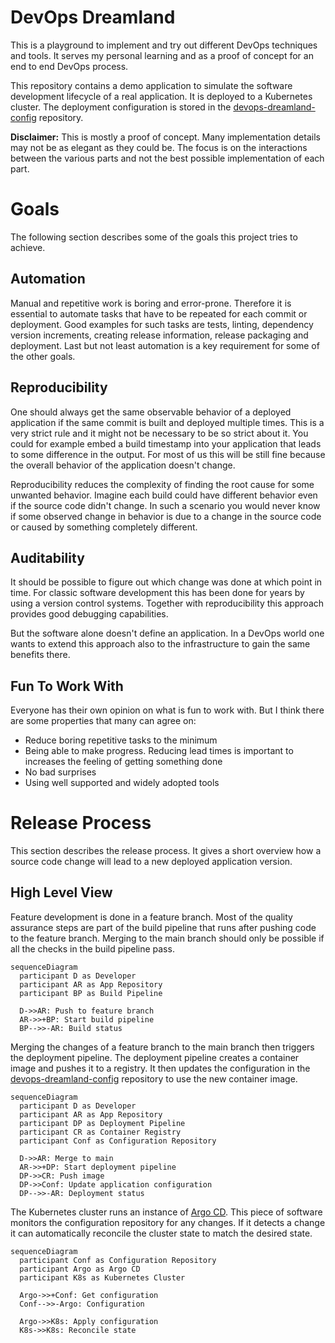 # DevOps Dreamland

This is a playground to implement and try out different DevOps
techniques and tools. It serves my personal learning and as a proof of
concept for an end to end DevOps process.

This repository contains a demo application to simulate the software
development lifecycle of a real application. It is deployed to a
Kubernetes cluster. The deployment configuration is stored in the
[devops-dreamland-config](https://github.com/tfkhim/devops-dreamland-config)
repository.

**Disclaimer:** This is mostly a proof of concept. Many implementation
details may not be as elegant as they could be. The focus is on the
interactions between the various parts and not the best possible
implementation of each part.

# Goals

The following section describes some of the goals this project tries
to achieve.

## Automation

Manual and repetitive work is boring and error-prone. Therefore it is
essential to automate tasks that have to be repeated for each commit
or deployment. Good examples for such tasks are tests, linting,
dependency version increments, creating release information, release
packaging and deployment. Last but not least automation is a key
requirement for some of the other goals.

## Reproducibility

One should always get the same observable behavior of a deployed
application if the same commit is built and deployed multiple times.
This is a very strict rule and it might not be necessary to be so
strict about it. You could for example embed a build timestamp into
your application that leads to some difference in the output. For most
of us this will be still fine because the overall behavior of the
application doesn't change.

Reproducibility reduces the complexity of finding the root cause for
some unwanted behavior. Imagine each build could have different behavior
even if the source code didn't change. In such a scenario you would
never know if some observed change in behavior is due to a change in
the source code or caused by something completely different.

## Auditability

It should be possible to figure out which change was done at which
point in time. For classic software development this has been done
for years by using a version control systems. Together with
reproducibility this approach provides good debugging capabilities. 

But the software alone doesn't define an application. In a DevOps
world one wants to extend this approach also to the infrastructure to
gain the same benefits there.

## Fun To Work With

Everyone has their own opinion on what is fun to work with. But I think
there are some properties that many can agree on:

* Reduce boring repetitive tasks to the minimum
* Being able to make progress. Reducing lead times is important to
  increases the feeling of getting something done
* No bad surprises
* Using well supported and widely adopted tools

# Release Process

This section describes the release process. It gives a short overview
how a source code change will lead to a new deployed application
version.

## High Level View

Feature development is done in a feature branch. Most of the quality
assurance steps are part of the build pipeline that runs after pushing
code to the feature branch. Merging to the main branch should only be
possible if all the checks in the build pipeline pass.

```mermaid
sequenceDiagram
  participant D as Developer
  participant AR as App Repository
  participant BP as Build Pipeline

  D->>AR: Push to feature branch
  AR->>+BP: Start build pipeline
  BP-->>-AR: Build status
```

Merging the changes of a feature branch to the main branch then
triggers the deployment pipeline. The deployment pipeline creates a
container image and pushes it to a registry. It then updates the
configuration in the
[devops-dreamland-config](https://github.com/tfkhim/devops-dreamland-config)
repository to use the new container image.

```mermaid
sequenceDiagram
  participant D as Developer
  participant AR as App Repository
  participant DP as Deployment Pipeline
  participant CR as Container Registry
  participant Conf as Configuration Repository

  D->>AR: Merge to main
  AR->>+DP: Start deployment pipeline
  DP->>CR: Push image
  DP->>Conf: Update application configuration
  DP-->>-AR: Deployment status
```

The Kubernetes cluster runs an instance of
[Argo CD](https://argoproj.github.io/cd/). This piece of software
monitors the configuration repository for any changes. If it detects a
change it can automatically reconcile the cluster state to match the
desired state.

```mermaid
sequenceDiagram
  participant Conf as Configuration Repository
  participant Argo as Argo CD
  participant K8s as Kubernetes Cluster

  Argo->>+Conf: Get configuration
  Conf-->>-Argo: Configuration

  Argo->>K8s: Apply configuration
  K8s->>K8s: Reconcile state
```
